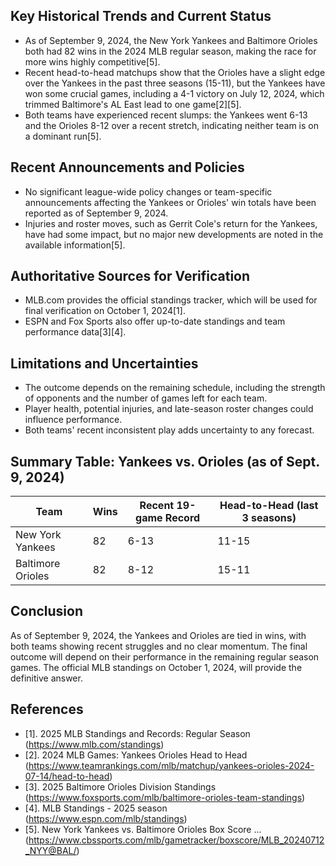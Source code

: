 ## Key Historical Trends and Current Status

- As of September 9, 2024, the New York Yankees and Baltimore Orioles both had 82 wins in the 2024 MLB regular season, making the race for more wins highly competitive[5].
- Recent head-to-head matchups show that the Orioles have a slight edge over the Yankees in the past three seasons (15-11), but the Yankees have won some crucial games, including a 4-1 victory on July 12, 2024, which trimmed Baltimore's AL East lead to one game[2][5].
- Both teams have experienced recent slumps: the Yankees went 6-13 and the Orioles 8-12 over a recent stretch, indicating neither team is on a dominant run[5].

## Recent Announcements and Policies

- No significant league-wide policy changes or team-specific announcements affecting the Yankees or Orioles' win totals have been reported as of September 9, 2024.
- Injuries and roster moves, such as Gerrit Cole's return for the Yankees, have had some impact, but no major new developments are noted in the available information[5].

## Authoritative Sources for Verification

- MLB.com provides the official standings tracker, which will be used for final verification on October 1, 2024[1].
- ESPN and Fox Sports also offer up-to-date standings and team performance data[3][4].

## Limitations and Uncertainties

- The outcome depends on the remaining schedule, including the strength of opponents and the number of games left for each team.
- Player health, potential injuries, and late-season roster changes could influence performance.
- Both teams' recent inconsistent play adds uncertainty to any forecast.

## Summary Table: Yankees vs. Orioles (as of Sept. 9, 2024)

| Team              | Wins | Recent 19-game Record | Head-to-Head (last 3 seasons) |
|-------------------|------|----------------------|-------------------------------|
| New York Yankees  | 82   | 6-13                 | 11-15                         |
| Baltimore Orioles | 82   | 8-12                 | 15-11                         |

## Conclusion

As of September 9, 2024, the Yankees and Orioles are tied in wins, with both teams showing recent struggles and no clear momentum. The final outcome will depend on their performance in the remaining regular season games. The official MLB standings on October 1, 2024, will provide the definitive answer.

## References

- [1]. 2025 MLB Standings and Records: Regular Season (https://www.mlb.com/standings)
- [2]. 2024 MLB Games: Yankees Orioles Head to Head (https://www.teamrankings.com/mlb/matchup/yankees-orioles-2024-07-14/head-to-head)
- [3]. 2025 Baltimore Orioles Division Standings (https://www.foxsports.com/mlb/baltimore-orioles-team-standings)
- [4]. MLB Standings - 2025 season (https://www.espn.com/mlb/standings)
- [5]. New York Yankees vs. Baltimore Orioles Box Score ... (https://www.cbssports.com/mlb/gametracker/boxscore/MLB_20240712_NYY@BAL/)